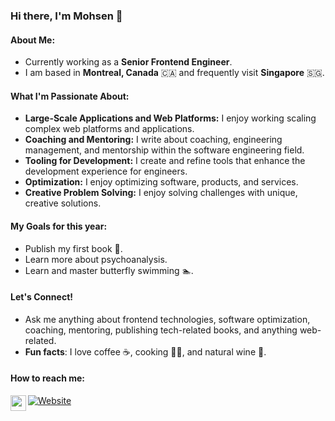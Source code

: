 ### Hi there, I'm Mohsen 👋

#### About Me:
- Currently working as a **Senior Frontend Engineer**.
- I am based in **Montreal, Canada** 🇨🇦 and frequently visit **Singapore** 🇸🇬.

#### What I'm Passionate About:
- **Large-Scale Applications and Web Platforms:** I enjoy working scaling complex web platforms and applications.
- **Coaching and Mentoring:** I write about coaching, engineering management, and mentorship within the software engineering field.
- **Tooling for Development:** I create and refine tools that enhance the development experience for engineers.
- **Optimization:** I enjoy optimizing software, products, and services.
- **Creative Problem Solving:** I enjoy solving challenges with unique, creative solutions.

#### My Goals for this year:
- Publish my first book 📗.
- Learn more about psychoanalysis.
- Learn and master butterfly swimming 🏊.

#### Let's Connect!
- Ask me anything about frontend technologies, software optimization, coaching, mentoring, publishing tech-related books, and anything web-related.
- **Fun facts**: I love coffee ☕, cooking 👨‍🍳, and natural wine 🍷.

#### How to reach me:

  [website]: https://mohsenshafiei.com
  [linkedin]: https://www.linkedin.com/in/mohsenshafiei/

[![Website](https://img.shields.io/website?label=mohsenshafiei.com&style=for-the-badge&url=https%3A%2F%2Fcodestackr.com)][website]
[<img align="left" alt="mohsenshafiei | LinkedIn" width="25px" src="https://packagingspace.net/files/chunks/5d03ab97a0d5566f83000237/5d03aba5a0d5566f83000238.png" />][linkedin]
<br />



